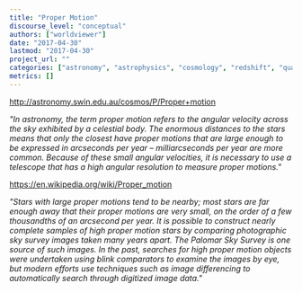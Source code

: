 ```yaml
---
title: "Proper Motion"
discourse_level: "conceptual"
authors: ["worldviewer"]
date: "2017-04-30"
lastmod: "2017-04-30"
project_url: ""
categories: ["astronomy", "astrophysics", "cosmology", "redshift", "quasars", "halton arp", "proper motion"]
metrics: []
---
```


http://astronomy.swin.edu.au/cosmos/P/Proper+motion

_"In astronomy, the term proper motion refers to the angular velocity across the sky exhibited by a celestial body. The enormous distances to the stars means that only the closest have proper motions that are large enough to be expressed in arcseconds per year – milliarcseconds per year are more common. Because of these small angular velocities, it is necessary to use a telescope that has a high angular resolution to measure proper motions."_

https://en.wikipedia.org/wiki/Proper_motion

_"Stars with large proper motions tend to be nearby; most stars are far enough away that their proper motions are very small, on the order of a few thousandths of an arcsecond per year. It is possible to construct nearly complete samples of high proper motion stars by comparing photographic sky survey images taken many years apart. The Palomar Sky Survey is one source of such images. In the past, searches for high proper motion objects were undertaken using blink comparators to examine the images by eye, but modern efforts use techniques such as image differencing to automatically search through digitized image data."_